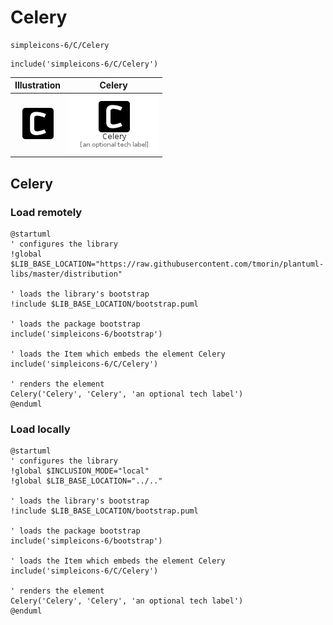 # Celery


```text
simpleicons-6/C/Celery
```

```text
include('simpleicons-6/C/Celery')
```



| Illustration | Celery |
| :---: | :---: |
| ![illustration for Illustration](../../simpleicons-6/C/Celery.png) | ![illustration for Celery](../../simpleicons-6/C/Celery.Local.png) |




## Celery

### Load remotely
```plantuml
@startuml
' configures the library
!global $LIB_BASE_LOCATION="https://raw.githubusercontent.com/tmorin/plantuml-libs/master/distribution"

' loads the library's bootstrap
!include $LIB_BASE_LOCATION/bootstrap.puml

' loads the package bootstrap
include('simpleicons-6/bootstrap')

' loads the Item which embeds the element Celery
include('simpleicons-6/C/Celery')

' renders the element
Celery('Celery', 'Celery', 'an optional tech label')
@enduml
```

### Load locally
```plantuml
@startuml
' configures the library
!global $INCLUSION_MODE="local"
!global $LIB_BASE_LOCATION="../.."

' loads the library's bootstrap
!include $LIB_BASE_LOCATION/bootstrap.puml

' loads the package bootstrap
include('simpleicons-6/bootstrap')

' loads the Item which embeds the element Celery
include('simpleicons-6/C/Celery')

' renders the element
Celery('Celery', 'Celery', 'an optional tech label')
@enduml
```

